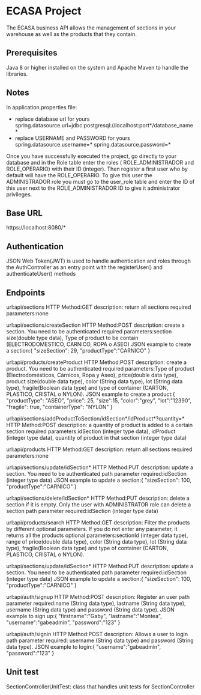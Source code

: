 # ECASA Project

The ECASA business API allows the management of sections in your warehouse as well as the products that they contain.

## Prerequisites
Java 8 or higher installed on the system and Apache Maven to handle the libraries.

## Notes

In application.properties file:
- replace database url for yours
spring.datasource.url=jdbc:postgresql://localhost:port*/database_name*
- replace USERNAME and PASSWORD for yours
spring.datasource.username=*
spring.datasource.password=*

Once you have successfully executed the project, go directly to your database and in the Role table enter the roles ( ROLE_ADMINISTRADOR and ROLE_OPERARIO)
with their ID (integer). Then register a first user who by default will have the ROLE_OPERARIO. 
To give this user the ADMINISTRADOR role you must go to the user_role table and enter the ID of this user next to the ROLE_ADMINISTRADOR ID 
to give it administrator privileges.

## Base URL
https://localhost:8080/*

## Authentication
JSON Web Token(JWT) is used to handle authentication and roles through the AuthController as an entry point with the registerUser() and authenticateUser() methods

## Endpoints

url:api/sections
HTTP Method:GET
description: return all sections
required parameters:none

url:api/sections/createSection
HTTP Method:POST
description: create a section. You need to be authenticated
required parameters:section size(double type data), Type of product to be contain (ELECTRODOMESTICO, CARNICO, ROPA o ASEO)
JSON example to create a section:{
"sizeSection": 29,
"productType":"CARNICO"
}

url:api/products/createProduct
HTTP Method:POST
description: create a product. You need to be authenticated
required parameters:Type of product (Electrodomésticos, Cárnicos, Ropa y Aseo), price(double data type), product size(double data type), color (String data type), 
lot (String data type), fragile(Boolean data type) and type of container (CARTON, PLASTICO, CRISTAL o NYLON).
JSON example to create a product:{
"productType": "ASEO",
"price": 25,
"size":15,
"color":"grey",
"lot":"12390",
"fragile": true,
"containerType": "NYLON"
}

url:api/sections/addProductToSection/idSection*/idProduct*?quantity=*
HTTP Method:POST
description: a quantity of product is added to a certain section
required parameters:idSection (integer type data), idProduct (integer type data), quantity of product in that section (integer type data)

url:api/products
HTTP Method:GET
description: return all sections
required parameters:none

url:api/sections/update/idSection*
HTTP Method:PUT
description: update a section. You need to be authenticated
path parameter required:idSection (integer type data)
JSON example to update a section:{
"sizeSection": 100,
"productType":"CARNICO"
}

url:api/sections/delete/idSection*
HTTP Method:PUT
description: delete a section if it is empty. Only the user with ADMINISTRATOR role can delete a section
path parameter required:idSection (integer type data)

url:api/products/search
HTTP Method:GET
description: Filter the products by different optional parameters. If you do not enter any parameter, it returns all the products
optional parameters:sectionId (integer data type), range of price(double data type), color (String data type), 
lot (String data type), fragile(Boolean data type) and type of container (CARTON, PLASTICO, CRISTAL o NYLON).

url:api/sections/update/idSection*
HTTP Method:PUT
description: update a section. You need to be authenticated
path parameter required:idSection (integer type data)
JSON example to update a section:{
"sizeSection": 100,
"productType":"CARNICO"
}

url:api/auth/signup
HTTP Method:POST
description: Register an user
path parameter required:name (String data type), lastname (String data type), username (String data type) and password (String data type).
JSON example to sign up:{
    "firstname":"Gaby",
    "lastname":"Montea",
    "username":"gabeadmin",
    "password":"123"
}

url:api/auth/signin
HTTP Method:POST
description: Allows a user to login
path parameter required: username (String data type) and password (String data type).
JSON example to login:{
    "username":"gabeadmin",
    "password":"123"
}

## Unit test
SectionControllerUnitTest: class that handles unit tests for SectionController
